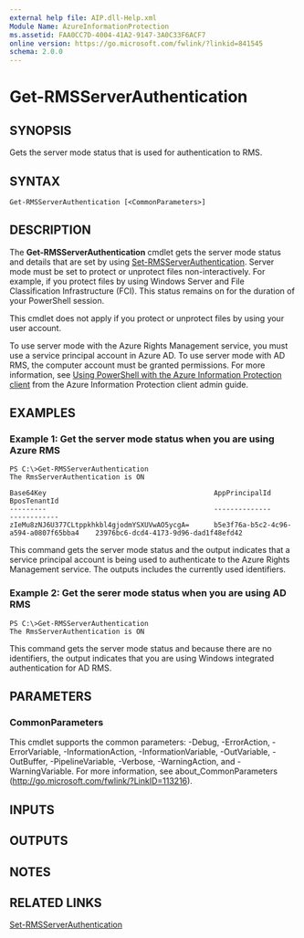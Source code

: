 ```yaml
---
external help file: AIP.dll-Help.xml
Module Name: AzureInformationProtection
ms.assetid: FAA0CC7D-4004-41A2-9147-3A0C33F6ACF7
online version: https://go.microsoft.com/fwlink/?linkid=841545
schema: 2.0.0
---
```


# Get-RMSServerAuthentication

## SYNOPSIS
Gets the server mode status that is used for authentication to RMS.

## SYNTAX

```
Get-RMSServerAuthentication [<CommonParameters>]
```

## DESCRIPTION
The **Get-RMSServerAuthentication** cmdlet gets the server mode status and details that are set by using [Set-RMSServerAuthentication](./Set-RMSServerAuthentication.md). Server mode must be set to protect or unprotect files non-interactively. For example, if you protect files by using Windows Server and File Classification Infrastructure (FCI). This status remains on for the duration of your PowerShell session.

This cmdlet does not apply if you protect or unprotect files by using your user account. 

To use server mode with the Azure Rights Management service, you must use a service principal account in Azure AD. To use server mode with AD RMS, the computer account must be granted permissions. For more information, see [Using PowerShell with the Azure Information Protection client](https://docs.microsoft.com/information-protection/rms-client/client-admin-guide-powershell) from the Azure Information Protection client admin guide.

## EXAMPLES

### Example 1: Get the server mode status when you are using Azure RMS
```
PS C:\>Get-RMSServerAuthentication
The RmsServerAuthentication is ON

Base64Key                                         AppPrincipalId                          BposTenantId
---------                                         --------------                          ------------
zIeMu8zNJ6U377CLtppkhkbl4gjodmYSXUVwAO5ycgA=      b5e3f76a-b5c2-4c96-a594-a0807f65bba4    23976bc6-dcd4-4173-9d96-dad1f48efd42
```

This command gets the server mode status and the output indicates that a service principal account is being used to authenticate to the Azure Rights Management service. The outputs includes the currently used identifiers.

### Example 2: Get the serer mode status when you are using AD RMS
```
PS C:\>Get-RMSServerAuthentication
The RmsServerAuthentication is ON
```

This command gets the server mode status and because there are no identifiers, the output indicates that you are using Windows integrated authentication for AD RMS. 

## PARAMETERS

### CommonParameters
This cmdlet supports the common parameters: -Debug, -ErrorAction, -ErrorVariable, -InformationAction, -InformationVariable, -OutVariable, -OutBuffer, -PipelineVariable, -Verbose, -WarningAction, and -WarningVariable. For more information, see about_CommonParameters (http://go.microsoft.com/fwlink/?LinkID=113216).

## INPUTS

## OUTPUTS

## NOTES

## RELATED LINKS

[Set-RMSServerAuthentication](./Set-RMSServerAuthentication.md)
